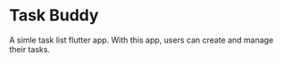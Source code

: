 # Task Buddy

A simle task list flutter app. 
With this app, users can create and manage their tasks.
